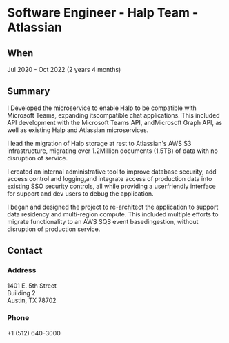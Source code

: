 # Software Engineer - Halp Team - Atlassian

## When

Jul 2020 - Oct 2022 (2 years 4 months)

## Summary

I Developed the microservice to enable Halp to be compatible with Microsoft Teams, expanding itscompatible chat applications. This included API development with the Microsoft Teams API, andMicrosoft Graph API, as well as existing Halp and Atlassian microservices.

I lead the migration of Halp storage at rest to Atlassian's AWS S3 infrastructure, migrating over 1.2Million documents (1.5TB) of data with no disruption of service.

I created an internal administrative tool to improve database security, add access control and logging,and integrate access of production data into existing SSO security controls, all while providing a userfriendly interface for support and dev users to debug the application.

I began and designed the project to re-architect the application to support data residency and multi-region compute. This included multiple efforts to migrate functionality to an AWS SQS event basedingestion, without disruption of production service.

## Contact

### Address

1401 E. 5th Street\
Building 2\
Austin, TX 78702

### Phone

+1 (512) 640-3000
